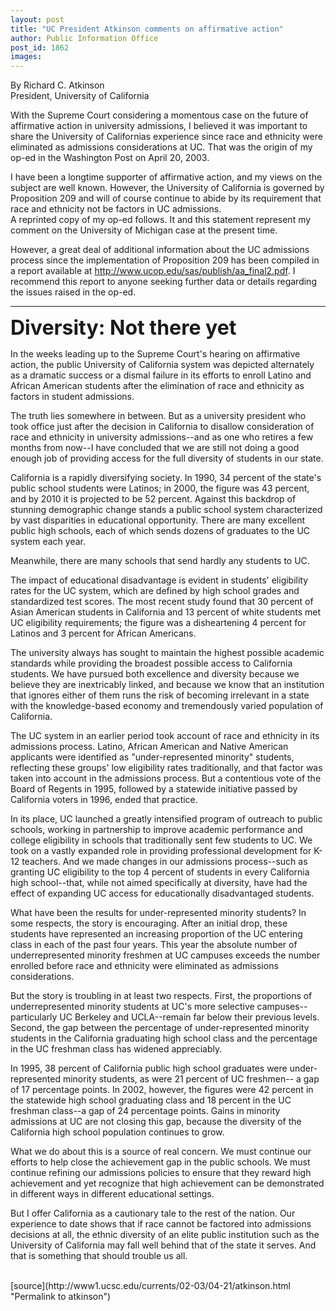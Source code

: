 ```yaml
---
layout: post
title: "UC President Atkinson comments on affirmative action"
author: Public Information Office
post_id: 1862
images:
---
```


<p>
  By Richard C. Atkinson<br>
  President, University of California
</p>
<p>
  With the Supreme Court considering a momentous case on the future of affirmative action in university admissions, I believed it was important to share the University of Californias experience since race and ethnicity were eliminated as admissions considerations at UC. That was the origin of my op-ed in the Washington Post on April 20, 2003.<br>
</p>
<p>
  I have been a longtime supporter of affirmative action, and my views on the subject are well known. However, the University of California is governed by Proposition 209 and will of course continue to abide by its requirement that race and ethnicity not be factors in UC admissions.<br>
  A reprinted copy of my op-ed follows. It and this statement represent my comment on the University of Michigan case at the present time.
</p>
<p>
  However, a great deal of additional information about the UC admissions process since the implementation of Proposition 209 has been compiled in a report available at <a href="http://www.ucop.edu/sas/publish/aa_final2.pdf">http://www.ucop.edu/sas/publish/aa_final2.pdf</a>. I recommend this report to anyone seeking further data or details regarding the issues raised in the op-ed.
</p>
<hr>
<p>
  <font size="+3"><b>Diversity: Not there yet</b></font>
</p>
<p>
  In the weeks leading up to the Supreme Court's hearing on affirmative action, the public University of California system was depicted alternately as a dramatic success or a dismal failure in its efforts to enroll Latino and African American students after the elimination of race and ethnicity as factors in student admissions.<br>
</p>
<p>
  The truth lies somewhere in between. But as a university president who took office just after the decision in California to disallow consideration of race and ethnicity in university admissions--and as one who retires a few months from now--I have concluded that we are still not doing a good enough job of providing access for the full diversity of students in our state.<br>
</p>
<p>
  California is a rapidly diversifying society. In 1990, 34 percent of the state's public school students were Latinos; in 2000, the figure was 43 percent, and by 2010 it is projected to be 52 percent. Against this backdrop of stunning demographic change stands a public school system characterized by vast disparities in educational opportunity. There are many excellent public high schools, each of which sends dozens of graduates to the UC system each year.
</p>
<p>
  Meanwhile, there are many schools that send hardly any students to UC.<br>
</p>
<p>
  The impact of educational disadvantage is evident in students' eligibility rates for the UC system, which are defined by high school grades and standardized test scores. The most recent study found that 30 percent of Asian American students in California and 13 percent of white students met UC eligibility requirements; the figure was a disheartening 4 percent for Latinos and 3 percent for African Americans.<br>
</p>
<p>
  The university always has sought to maintain the highest possible academic standards while providing the broadest possible access to California students. We have pursued both excellence and diversity because we believe they are inextricably linked, and because we know that an institution that ignores either of them runs the risk of becoming irrelevant in a state with the knowledge-based economy and tremendously varied population of California.<br>
</p>
<p>
  The UC system in an earlier period took account of race and ethnicity in its admissions process. Latino, African American and Native American applicants were identified as "under-represented minority" students, reflecting these groups' low eligibility rates traditionally, and that factor was taken into account in the admissions process. But a contentious vote of the Board of Regents in 1995, followed by a statewide initiative passed by California voters in 1996, ended that practice.<br>
</p>
<p>
  In its place, UC launched a greatly intensified program of outreach to public schools, working in partnership to improve academic performance and college eligibility in schools that traditionally sent few students to UC. We took on a vastly expanded role in providing professional development for K-12 teachers. And we made changes in our admissions process--such as granting UC eligibility to the top 4 percent of students in every California high school--that, while not aimed specifically at diversity, have had the effect of expanding UC access for educationally disadvantaged students.<br>
</p>
<p>
  What have been the results for under-represented minority students? In some respects, the story is encouraging. After an initial drop, these students have represented an increasing proportion of the UC entering class in each of the past four years. This year the absolute number of underrepresented minority freshmen at UC campuses exceeds the number enrolled before race and ethnicity were eliminated as admissions considerations.<br>
</p>
<p>
  But the story is troubling in at least two respects. First, the proportions of underrepresented minority students at UC's more selective campuses--particularly UC Berkeley and UCLA--remain far below their previous levels. Second, the gap between the percentage of under-represented minority students in the California graduating high school class and the percentage in the UC freshman class has widened appreciably.<br>
</p>
<p>
  In 1995, 38 percent of California public high school graduates were under-represented minority students, as were 21 percent of UC freshmen-- a gap of 17 percentage points. In 2002, however, the figures were 42 percent in the statewide high school graduating class and 18 percent in the UC freshman class--a gap of 24 percentage points. Gains in minority admissions at UC are not closing this gap, because the diversity of the California high school population continues to grow.<br>
</p>
<p>
  What we do about this is a source of real concern. We must continue our efforts to help close the achievement gap in the public schools. We must continue refining our admissions policies to ensure that they reward high achievement and yet recognize that high achievement can be demonstrated in different ways in different educational settings.<br>
</p>
<p>
  But I offer California as a cautionary tale to the rest of the nation. Our experience to date shows that if race cannot be factored into admissions decisions at all, the ethnic diversity of an elite public institution such as the University of California may fall well behind that of the state it serves. And that is something that should trouble us all.<br>
  <br>
</p>
[source](http://www1.ucsc.edu/currents/02-03/04-21/atkinson.html "Permalink to atkinson")
